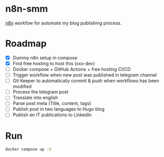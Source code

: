 # n8n-smm
[n8n](https://github.com/n8n-io/n8n) workfow for automate my blog publishing process.

# Roadmap
- [x] Dummy n8n setup in compose
- [x] Find free hosting to host this (xxx-dev)
- [ ] Docker compose + GitHub Actions + free hosting CI/CD 
- [ ] Trigger workflow when new post was published in telegram channel
- [ ] Git Keeper to automatically commit & push when workflows has been modified
- [ ] Process the telegram post
- [ ] Translate into english
- [ ] Parse post meta (Title, content, tags)
- [ ] Publish post in two languages to Hugo blog
- [ ] Publish en IT publications to LinkedIn

# Run

```bash
docker compose up -d
```